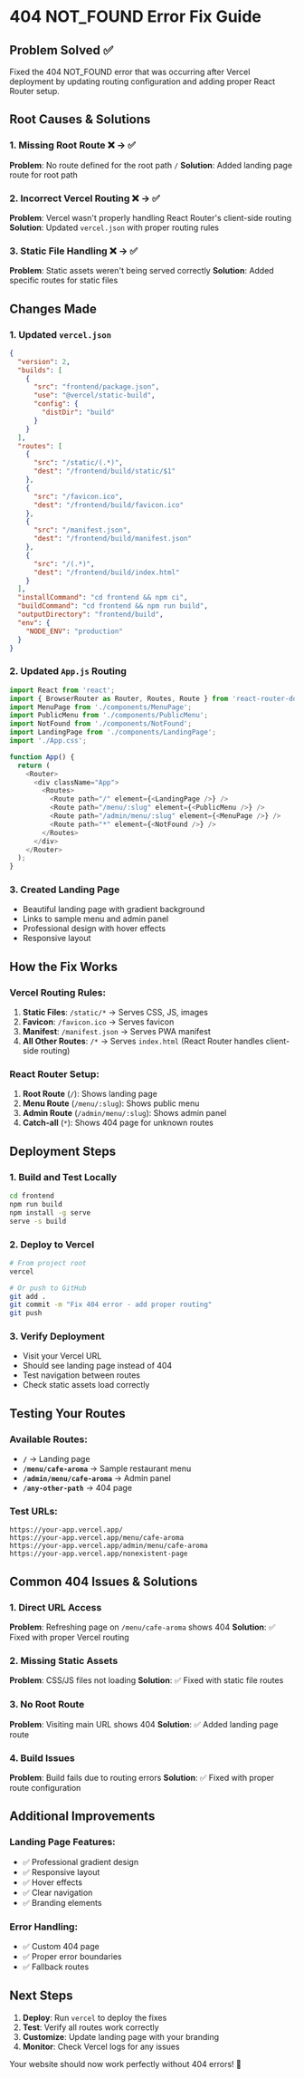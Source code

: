 # 404 NOT_FOUND Error Fix Guide

## Problem Solved ✅

Fixed the 404 NOT_FOUND error that was occurring after Vercel deployment by updating routing configuration and adding proper React Router setup.

## Root Causes & Solutions

### 1. **Missing Root Route** ❌ → ✅
**Problem**: No route defined for the root path `/`
**Solution**: Added landing page route for root path

### 2. **Incorrect Vercel Routing** ❌ → ✅
**Problem**: Vercel wasn't properly handling React Router's client-side routing
**Solution**: Updated `vercel.json` with proper routing rules

### 3. **Static File Handling** ❌ → ✅
**Problem**: Static assets weren't being served correctly
**Solution**: Added specific routes for static files

## Changes Made

### 1. Updated `vercel.json`
```json
{
  "version": 2,
  "builds": [
    {
      "src": "frontend/package.json",
      "use": "@vercel/static-build",
      "config": {
        "distDir": "build"
      }
    }
  ],
  "routes": [
    {
      "src": "/static/(.*)",
      "dest": "/frontend/build/static/$1"
    },
    {
      "src": "/favicon.ico",
      "dest": "/frontend/build/favicon.ico"
    },
    {
      "src": "/manifest.json",
      "dest": "/frontend/build/manifest.json"
    },
    {
      "src": "/(.*)",
      "dest": "/frontend/build/index.html"
    }
  ],
  "installCommand": "cd frontend && npm ci",
  "buildCommand": "cd frontend && npm run build",
  "outputDirectory": "frontend/build",
  "env": {
    "NODE_ENV": "production"
  }
}
```

### 2. Updated `App.js` Routing
```javascript
import React from 'react';
import { BrowserRouter as Router, Routes, Route } from 'react-router-dom';
import MenuPage from './components/MenuPage';
import PublicMenu from './components/PublicMenu';
import NotFound from './components/NotFound';
import LandingPage from './components/LandingPage';
import './App.css';

function App() {
  return (
    <Router>
      <div className="App">
        <Routes>
          <Route path="/" element={<LandingPage />} />
          <Route path="/menu/:slug" element={<PublicMenu />} />
          <Route path="/admin/menu/:slug" element={<MenuPage />} />
          <Route path="*" element={<NotFound />} />
        </Routes>
      </div>
    </Router>
  );
}
```

### 3. Created Landing Page
- Beautiful landing page with gradient background
- Links to sample menu and admin panel
- Professional design with hover effects
- Responsive layout

## How the Fix Works

### Vercel Routing Rules:
1. **Static Files**: `/static/*` → Serves CSS, JS, images
2. **Favicon**: `/favicon.ico` → Serves favicon
3. **Manifest**: `/manifest.json` → Serves PWA manifest
4. **All Other Routes**: `/*` → Serves `index.html` (React Router handles client-side routing)

### React Router Setup:
1. **Root Route** (`/`): Shows landing page
2. **Menu Route** (`/menu/:slug`): Shows public menu
3. **Admin Route** (`/admin/menu/:slug`): Shows admin panel
4. **Catch-all** (`*`): Shows 404 page for unknown routes

## Deployment Steps

### 1. Build and Test Locally
```bash
cd frontend
npm run build
npm install -g serve
serve -s build
```

### 2. Deploy to Vercel
```bash
# From project root
vercel

# Or push to GitHub
git add .
git commit -m "Fix 404 error - add proper routing"
git push
```

### 3. Verify Deployment
- Visit your Vercel URL
- Should see landing page instead of 404
- Test navigation between routes
- Check static assets load correctly

## Testing Your Routes

### Available Routes:
- **`/`** → Landing page
- **`/menu/cafe-aroma`** → Sample restaurant menu
- **`/admin/menu/cafe-aroma`** → Admin panel
- **`/any-other-path`** → 404 page

### Test URLs:
```
https://your-app.vercel.app/
https://your-app.vercel.app/menu/cafe-aroma
https://your-app.vercel.app/admin/menu/cafe-aroma
https://your-app.vercel.app/nonexistent-page
```

## Common 404 Issues & Solutions

### 1. **Direct URL Access**
**Problem**: Refreshing page on `/menu/cafe-aroma` shows 404
**Solution**: ✅ Fixed with proper Vercel routing

### 2. **Missing Static Assets**
**Problem**: CSS/JS files not loading
**Solution**: ✅ Fixed with static file routes

### 3. **No Root Route**
**Problem**: Visiting main URL shows 404
**Solution**: ✅ Added landing page route

### 4. **Build Issues**
**Problem**: Build fails due to routing errors
**Solution**: ✅ Fixed with proper route configuration

## Additional Improvements

### Landing Page Features:
- ✅ Professional gradient design
- ✅ Responsive layout
- ✅ Hover effects
- ✅ Clear navigation
- ✅ Branding elements

### Error Handling:
- ✅ Custom 404 page
- ✅ Proper error boundaries
- ✅ Fallback routes

## Next Steps

1. **Deploy**: Run `vercel` to deploy the fixes
2. **Test**: Verify all routes work correctly
3. **Customize**: Update landing page with your branding
4. **Monitor**: Check Vercel logs for any issues

Your website should now work perfectly without 404 errors! 🚀

